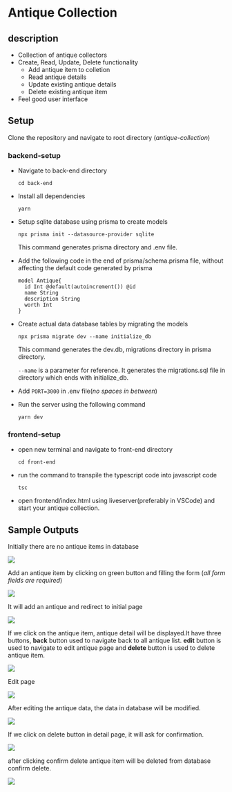 # **Antique Collection**

## description
- Collection of antique collectors
- Create, Read, Update, Delete functionality
    - Add antique item to colletion 
    - Read antique details
    - Update existing antique details
    - Delete existing antique item
- Feel good user interface

## Setup
Clone the repository and navigate to root directory (*antique-collection*)

### backend-setup

- Navigate to back-end directory

  `cd back-end`

- Install all dependencies

  `yarn`

- Setup sqlite database using prisma to create models

  `npx prisma init --datasource-provider sqlite`

  This command generates prisma directory and .env file.

- Add the following code in the end of prisma/schema.prisma file, without affecting the default code generated by prisma

  ```
  model Antique{
    id Int @default(autoincrement()) @id
    name String
    description String
    worth Int
  }
  ```
- Create actual data database tables by migrating the models

  `npx prisma migrate dev --name initialize_db`
  
  This command generates the dev.db, migrations directory in prisma directory.
  
   `--name` is a parameter for reference. It generates the migrations.sql file in directory which ends with initialize_db.

- Add `PORT=3000` in .env file(*no spaces in between*)

- Run the server using the following command

  `yarn dev`


### frontend-setup

- open new terminal and navigate to front-end directory
  
  `cd front-end`

- run the command to transpile the typescript code into javascript code
  
  `tsc`

- open frontend/index.html using liveserver(preferably in VSCode) and start your antique collection.

## Sample Outputs

Initially there are no antique items in database

![](sample-outputs/output-1.png)

Add an antique item by clicking on green button and filling the form (*all form fields are required*)

![](sample-outputs/output-2.png)

It will add an antique and redirect to initial page 

![](sample-outputs/output-3.png)

If we click on the antique item, antique detail will be displayed.It have three buttons, **back** button used to  navigate back to all antique list. **edit** button is used to  navigate to edit antique page and **delete** button is used to delete antique item. 

![](sample-outputs/output-4.png)

Edit page 

![](sample-outputs/output-5.png)

After editing the antique data, the data in database will be modified.

![](sample-outputs/output-6.png)

If we click on delete button in detail page, it will ask for confirmation.

![](sample-outputs/output-7.png)

after clicking confirm delete antique item will be deleted from database confirm delete.

![](sample-outputs/output-8.png)